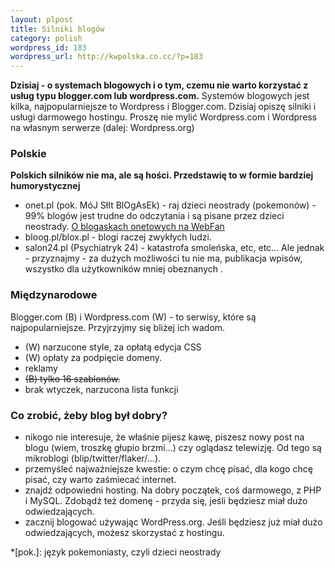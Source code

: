 ```yaml
--- 
layout: plpost
title: Silniki blogów
category: polish
wordpress_id: 183
wordpress_url: http://kwpolska.co.cc/?p=183
---
```

**Dzisiaj - o systemach blogowych i o tym, czemu nie warto korzystać z usług typu blogger.com lub wordpress.com.**
Systemów blogowych jest kilka, najpopularniejsze to Wordpress i Blogger.com. Dzisiaj opiszę silniki i usługi darmowego hostingu. Proszę nie mylić Wordpress.com i Wordpress na własnym serwerze (dalej: Wordpress.org)
### Polskie

**Polskich silników nie ma, ale są hości. Przedstawię to w formie bardziej humorystycznej** 
*   onet.pl (pok. MóJ SłIt BlOgAsEk) - raj dzieci neostrady (pokemonów) - 99% blogów jest trudne do odczytania i są pisane przez dzieci neostrady. [<ins>O blogaskach onetowych na WebFan</ins>][1]
*   bloog.pl/blox.pl  - blogi raczej zwykłych ludzi.
*   salon24.pl (Psychiatryk 24) - katastrofa smoleńska, etc, etc...
Ale jednak - przyznajmy - za dużych możliwości tu nie ma, publikacja wpisów, wszystko dla użytkowników mniej obeznanych
.
### Międzynarodowe
Blogger.com (B) i Wordpress.com (W) - to serwisy, które są najpopularniejsze. Przyjrzyjmy się bliżej ich wadom. 

*   (W) narzucone style, za opłatą edycja CSS
*   (W) opłaty za podpięcie domeny.
*   reklamy
*   <del>(B) tylko 16 szablonów.</del> 
*   brak wtyczek, narzucona lista funkcji

### Co zrobić, żeby blog był dobry? 
*   nikogo nie interesuje, że właśnie pijesz kawę, piszesz nowy post na blogu (wiem, troszkę głupio brzmi...) czy oglądasz telewizję. Od tego są mikroblogi (blip/twitter/flaker/...).
*   przemyśleć najważniejsze kwestie: o czym chcę pisać, dla kogo chcę pisać, czy warto zaśmiecać internet.
*   znajdź odpowiedni hosting. Na dobry początek, coś darmowego,  z PHP i MySQL. Zdobądź też domenę - przyda się, jeśli będziesz miał dużo odwiedzających.
*   zacznij blogować używając WordPress.org. Jeśli będziesz już miał dużo odwiedzających, możesz skorzystać z hostingu.

 *[pok.]: język pokemoniasty, czyli dzieci neostrady

 [1]: http://webfan.pl/najlepszy-blogasek-na-onetpl.html
